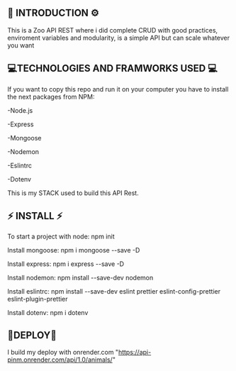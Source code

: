 🤩 INTRODUCTION ⚙️
--
This is a Zoo API REST where i did complete CRUD with good practices, enviroment variables and modularity, is a simple API but can scale whatever you want

💻TECHNOLOGIES AND FRAMWORKS USED 💻
--
If you want to copy this repo and run it on your computer you have to install the next packages from NPM:

-Node.js

-Express

-Mongoose

-Nodemon

-Eslintrc

-Dotenv

This is my STACK used to build this API Rest.

⚡ INSTALL ⚡
--
To start a project with node: npm init

Install mongoose: npm i mongoose --save -D

Install express: npm i express --save -D

Install nodemon: npm install --save-dev nodemon

Install eslintrc: npm install --save-dev eslint prettier eslint-config-prettier eslint-plugin-prettier

Install dotenv: npm i dotenv

🚀DEPLOY🚀
--
I build my deploy with onrender.com "https://api-pinm.onrender.com/api/1.0/animals/" 
